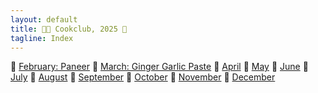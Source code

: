 ```yaml
---
layout: default
title: 🧑‍🍳 Cookclub, 2025 🍴
tagline: Index
---
```


📆 [February: Paneer](./2025/02/paneer.html)
📆 [March: Ginger Garlic Paste](./2025/03/ginger-garlic-paste.html)
📆 [April](./2025/04/todo.html)
📆 [May](./2025/05/todo.html)
📆 [June](./2025/06/todo.html)
📆 [July](./2025/07/todo.html)
📆 [August](./2025/08/todo.html)
📆 [September](./2025/09/todo.html)
📆 [October](./2025/10/todo.html)
📆 [November](./2025/11/todo.html)
📆 [December](./2025/12/todo.html)
